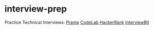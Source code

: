 # interview-prep

Practice Technical Interviews:
[Pramp](https://www.pramp.com/)
[CodeLab](https://codelab.interviewbit.com/)
[HackerRank](https://www.hackerrank.com/domains/algorithms/warmup)
[InterviewBit](https://www.interviewbit.com/)
